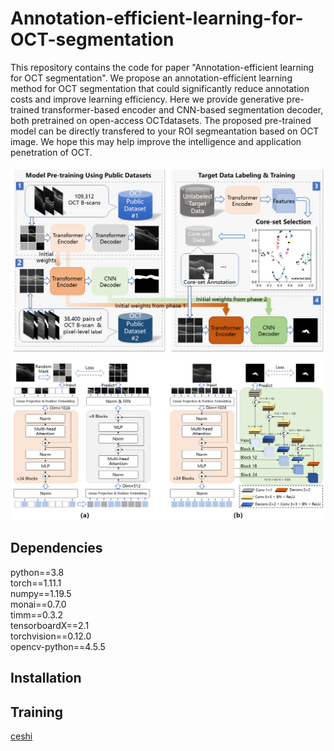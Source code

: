 # Annotation-efficient-learning-for-OCT-segmentation

This repository contains the code for paper "Annotation-efficient learning for OCT segmentation". We propose an annotation-efficient learning method for OCT segmentation that could significantly reduce annotation costs and improve learning efficiency. Here we provide generative pre-trained transformer-based encoder and CNN-based segmentation decoder, both pretrained on open-access OCTdatasets. The proposed pre-trained model can be directly transfered to your ROI segmeantation based on OCT image. We hope this may help improve the intelligence and application penetration of OCT.

![Overview](images/Figure%201.png)
![Model architecture](images/Figure%202.png)

## Dependencies 
python==3.8<br>
torch==1.11.1<br>
numpy==1.19.5<br>
monai==0.7.0<br>
timm==0.3.2<br>
tensorboardX==2.1<br>
torchvision==0.12.0<br>
opencv-python==4.5.5<br>

## Installation


## Training
[ceshi](https://jbox.sjtu.edu.cn/l/41vRwi)
